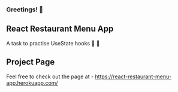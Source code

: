 ### Greetings! :wave:

## React Restaurant Menu App
A task to practise UseState hooks :spaghetti: :hamburger:

## Project Page

Feel free to check out the page at - https://react-restaurant-menu-app.herokuapp.com/
